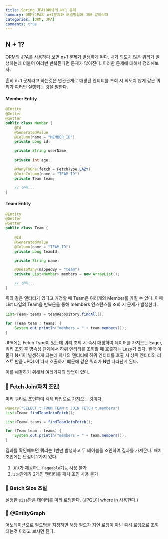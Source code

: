 ```yaml
---
title: Spring JPA(ORM)의 N+1 문제
summary: ORM/JPA의 n+1문제와 해결방법에 대해 알아보자
categories: [ORM, JPA]
comments: true
---
```


## N + 1?
ORM의 JPA를 사용하다 보면 n+1 문제가 발생하게 된다. 내가 의도치 않은 쿼리가 발생하는데 더불어 여러번 반복된다면 문제가 많아진다. 이러한 문제에 대해서 정리해보자.

흔히 n+1 문제라고 하는것은 연관관계로 매핑된 엔티티를 조회 시 의도치 않게 같은 쿼리가 여러번 실행되는 것을 말한다.

#### Member Entity
```java
@Entity
@Getter
@Setter
public class Member {
    @Id
    @GeneratedValue
    @Column(name = "MEMBER_ID")
    private Long id;

    private String userName;

    private int age;

    @ManyToOne(fetch = FetchType.LAZY)
    @JoinColumn(name = "TEAM_ID")
    private Team team;

    // 생략...
}
```

#### Team Entity
```java
@Entity
@Getter
@Setter
public class Team {

    @Id
    @GeneratedValue
    @Column(name = "TEAM_ID")
    private Long teamId;

    private String name;

    @OneToMany(mappedBy = "team")
    private List<Member> members = new ArrayList();

    // 생략...
}
```

위와 같은 엔티티가 있다고 가정할 때 Team은 여러개의 Member를 가질 수 있다. 이때 List 타입의 Team을 반복문을 통해 members 인스턴스를 조회 시 문제가 발생한다.

```java
List<Team> teams = teamRepository.findAll();

for (Team team : teams) {
    System.out.println("members = " + team.members());
}
```

JPA에는 Fetch Type이 있는데 쿼리 조회 시 즉시 매핑하여 데이터를 가져오는 Eager, 쿼리 조회 후 영속성 단계에서 하위 엔티티를 조회할 때 호출하는 Lazy가 있다. 결국 이 둘다 N+1이 발생하게 되는데 하나의 엔티티에 하위 엔티티를 호출 시 상위 엔티티의 리스트 만큼 JPQL이 다시 호출하기 떄문에 같은 쿼리가 N번 나타난게 된다.

이를 해결하기 위해서 여러가지의 방법이 있다.

### 📖 Fetch Join(패치 조인)
미리 쿼리로 조인하여 객체 타입으로 가져오는 것이다.

```java
@Query("SELECT t FROM TEAM t JOIN FETCH t.members")
List<Team> findTeamJoinFetch();
```
```java
List<Team> teams = findTeamJoinFetch();

for (Team team : teams) {
    System.out.println("members = " + team.members());
}
```

결과를 확인해보면 쿼리는 1번만 발생하고 두 테이블을 조인하여 결과를 가져온다.
패치조인에는 단점이 2가지 있다.
1. `JPA`가 제공하는 `Pageable`기능 사용 불가
2. `1:N`관계가 2개인 엔티티를 패치 조인 사용 불가

### 📖 Betch Size 조절
설정한 `size`만큼 데이터를 미리 로딩한다. (JPQL이 where in 사용한다.)


### 📖 @EntityGraph
어노테이션으로 필드명을 지정하면 해당 필드가 지연 로딩이 아닌 즉시 로딩으로 조회 되는것 이라고 보시면 된다.
